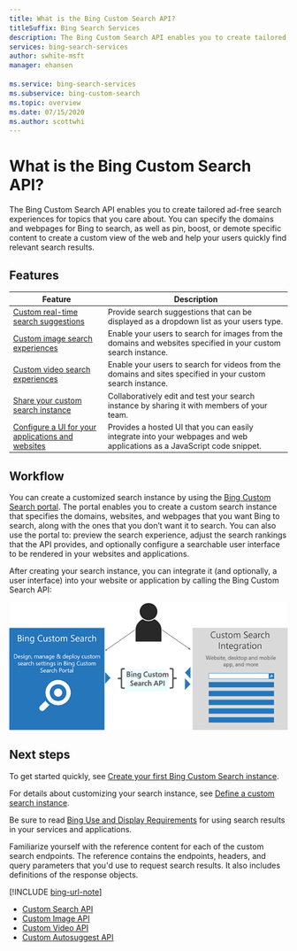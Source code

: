 ```yaml
---
title: What is the Bing Custom Search API?
titleSuffix: Bing Search Services
description: The Bing Custom Search API enables you to create tailored search experiences for topics that you care about.
services: bing-search-services
author: swhite-msft
manager: ehansen

ms.service: bing-search-services
ms.subservice: bing-custom-search
ms.topic: overview
ms.date: 07/15/2020
ms.author: scottwhi
---
```


# What is the Bing Custom Search API?

The Bing Custom Search API enables you to create tailored ad-free search experiences for topics that you care about. You can specify the domains and webpages for Bing to search, as well as pin, boost, or demote specific content to create a custom view of the web and help your users quickly find relevant search results. 

## Features

|Feature  |Description  |
|---------|---------|
|[Custom real-time search suggestions](../bing-custom-autosuggest/define-custom-suggestions.md)     | Provide search suggestions that can be displayed as a dropdown list as your users type.       | 
|[Custom image search experiences](../bing-custom-image-search/get-images-from-instance.md)     | Enable your users to search for images from the domains and websites specified in your custom search instance.        |        
|[Custom video search experiences](../bing-custom-video-search/get-videos-from-instance.md)     | Enable your users to search for videos from the domains and sites specified in your custom search instance.        |    
|[Share your custom search instance](how-to/share-your-custom-search.md)     | Collaboratively edit and test your search instance by sharing it with members of your team.        | 
|[Configure a UI for your applications and websites](how-to/hosted-ui.md)     | Provides a hosted UI that you can easily integrate into your webpages and web applications as a JavaScript code snippet.        | 

## Workflow

You can create a customized search instance by using the [Bing Custom Search portal](https://customsearch.ai). The portal enables you to create a custom search instance that specifies the domains, websites, and webpages that you want Bing to search, along with the ones that you don’t want it to search. You can also use the portal to: preview the search experience, adjust the search rankings that the API provides, and optionally configure a searchable user interface to be rendered in your websites and applications.

After creating your search instance, you can integrate it (and optionally, a user interface) into your website or application by calling the Bing Custom Search API:

![Image showing that you can connect to Bing custom search via the API](media/BCS-Overview.png "How Bing Custom Search works.")


## Next steps

To get started quickly, see [Create your first Bing Custom Search instance](how-to/quick-start.md).

For details about customizing your search instance, see [Define a custom search instance](how-to/define-your-custom-view.md).

Be sure to read [Bing Use and Display Requirements](../bing-web-search/use-display-requirements.md) for using search results in your services and applications.

Familiarize yourself with the reference content for each of the custom search endpoints. The reference contains the endpoints, headers, and query parameters that you'd use to request search results. It also includes definitions of the response objects.

[!INCLUDE [bing-url-note](../../includes/bing-url-note.md)]

- [Custom Search API](reference/endpoints.md)
- [Custom Image API](../bing-custom-image-search/reference/endpoints.md)
- [Custom Video API](../bing-custom-video-search/reference/endpoints.md)
- [Custom Autosuggest API](../bing-custom-autosuggest/reference/endpoints.md)

